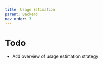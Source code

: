 ```yaml
---
title: Usage Estimation
parent: Backend
nav_order: 3
---
```


# Todo
* Add overview of usage estimation strategy
